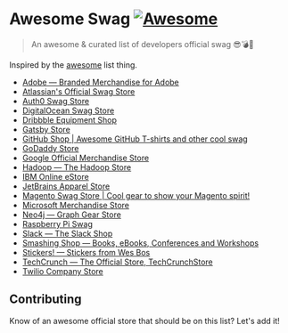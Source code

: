 # Awesome Swag [![Awesome](https://awesome.re/badge-flat.svg)](https://awesome.re)

> An awesome & curated list of developers official swag 😎💣🍟

Inspired by the [awesome](https://github.com/sindresorhus/awesome) list thing.

* [Adobe — Branded Merchandise for Adobe](http://www.adobebrandedmerchandise.com/ "Adobe — Branded Merchandise for Adobe")
* [Atlassian's Official Swag Store](https://atlassian-swag.mybrightsites.com/ "Atlassian's Official Swag Store")
* [Auth0 Swag Store](https://shop.spreadshirt.com/Auth0/ "Auth0 Swag Store")
* [DigitalOcean Swag Store](https://store.digitalocean.com/doswag "DigitalOcean Swag Store")
* [Dribbble Equipment Shop](https://shop.dribbble.com/ "Dribbble Equipment Shop")
* [Gatsby Store](https://store.gatsbyjs.org/ "Gatsby Store")
* [GitHub Shop | Awesome GitHub T-shirts and other cool swag](https://github.myshopify.com/ "GitHub Shop | Awesome GitHub T-shirts and other cool swag")
* [GoDaddy Store](https://companystore.godaddy.net/ "GoDaddy Store")
* [Google Official Merchandise Store](https://shop.googlemerchandisestore.com/ "Google Official Merchandise Store")
* [Hadoop — The Hadoop Store](https://www.cafepress.com/hadoop "Hadoop — The Hadoop Store")
* [IBM Online eStore](https://logostore-globalid.us/ "IBM Online eStore")
* [JetBrains Apparel Store](https://www.ptxstore.com/jetbrains/ "JetBrains Apparel Store")
* [Magento Swag Store | Cool gear to show your Magento spirit!](https://swag.magento.com/ "Magento Swag Store | Cool gear to show your Magento spirit!")
* [Microsoft Merchandise Store](https://www.microsoftmerchandise.com/ "Microsoft Merchandise Store")
* [Neo4j — Graph Gear Store](https://stores.kotisdesign.com/graphgear/ "Neo4j — Graph Gear Store") 
* [Raspberry Pi Swag](https://swag.raspberrypi.org/ "Raspberry Pi Swag")
* [Slack — The Slack Shop](https://slack-shop.myshopify.com/ "Slack — The Slack Shop")
* [Smashing Shop — Books, eBooks, Conferences and Workshops](https://shop.smashingmagazine.com/ "Smashing Shop — Books, eBooks, Conferences and Workshops")
* [Stickers! — Stickers from Wes Bos](https://bos.af/ "Stickers! — Stickers from Wes Bos")
* [TechCrunch — The Official Store, TechCrunchStore](https://techcrunchstore.myshopify.com/ "TechCrunch — The Official Store, TechCrunchStore")
* [Twilio Company Store](http://store.twilio.com/ "Twilio Company Store")

## Contributing

Know of an awesome official store that should be on this list? Let's add it!
